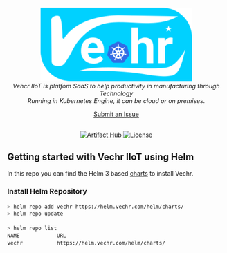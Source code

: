 <p align="center">
  <a href="" target="blank"><img src="https://raw.githubusercontent.com/vechr/k8s/master/images/vechrk8s.svg" width="350" alt="Vechr k8s" /></a>
  <br>
  <i>Vehcr IIoT is platfom SaaS to help productivity in manufacturing through Technology
    <br> Running in Kubernetes Engine, it can be cloud or on premises.</i>
  <br>
</p>

<p align="center">
  <a href="https://github.com/vechr/k8s/issues">Submit an Issue</a>
  <br>
  <br>
</p>

<p align="center">
  <a href="https://artifacthub.io/packages/search?repo=vechr">
    <img alt="Artifact Hub" src="https://img.shields.io/endpoint?url=https://artifacthub.io/badge/repository/vechr">
  </a>
  <a href="https://raw.githubusercontent.com/vechr/k8s/master/LICENSE">
    <img alt="License" src="https://img.shields.io/github/license/vechr/k8s">
  </a>
</p>


## Getting started with Vechr IIoT using Helm

In this repo you can find the Helm 3 based [charts](https://github.com/vechr/k8s/tree/master/helm/charts) to install Vechr.

### Install Helm Repository
```sh
> helm repo add vechr https://helm.vechr.com/helm/charts/
> helm repo update

> helm repo list
NAME          	URL 
vechr          	https://helm.vechr.com/helm/charts/
```